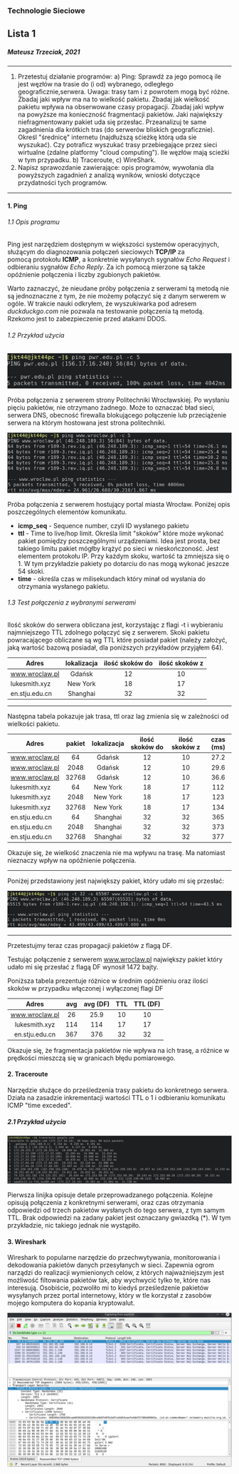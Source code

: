 ### Technologie Sieciowe
## Lista 1
##### Mateusz Trzeciak, 2021

---


1. 
    Przetestuj działanie programów:
    a) Ping: Sprawdź za jego pomocą ile jest węzłów na trasie do (i od) wybranego, odległego geograficznie,serwera. Uwaga: trasy tam i z powrotem mogą być różne. Zbadaj jaki wpływ ma na to wielkość pakietu. Zbadaj jak wielkość pakietu wpływa na obserwowane czasy propagacji. Zbadaj jaki wpływ na powyższe ma konieczność fragmentacji pakietów. Jaki największy niefragmentowany pakiet uda się przesłac. Przeanalizuj te same zagadnienia dla krótkich tras (do serwerów bliskich geograficznie). Określ "średnicę" internetu (najdłuższą sćieżkę którą uda sie wyszukać). Czy potraficz wyszukać trasy przebiegające przez sieci wirtualne (zdalne platformy "cloud computing"). Ile węzłów mają scieżki w tym przypadku.
    b) Traceroute,
    c) WireShark.
2.    Napisz sprawozdanie zawierające: opis programów, wywołania dla powyższych zagadnień z analizą wyników, wnioski dotyczące przydatności tych programów.


---

#### 1. Ping

###### 1.1 Opis programu

Ping jest narzędziem dostępnym w większości systemów operacyjnych, służącym do diagnozowania połączeń sieciowych **TCP/IP** za pomocą protokołu **ICMP**, a konkretnie wysyłanych sygnałów *Echo Request* i odbieraniu sygnałów *Echo Reply*. Za ich pomocą mierzone są także opóźnienie połączenia i liczby zgubionych pakietów.

Warto zaznaczyć, że nieudane próby połączenia z serwerami tą metodą nie są jednoznaczne z tym, że nie możemy połączyć się z danym serwerem w ogóle. W trakcie nauki odkryłem, że wyszukiwarka pod adresem *duckduckgo.com* nie pozwala na testowanie połączenia tą metodą. Rzekomo jest to zabezpieczenie przed atakami DDOS.


###### 1.2 Przykład użycia

![logo](img_1.png)

Próba połączenia z serwerem strony Politechniki Wrocławskiej. Po wysłaniu pięciu pakietów, nie otrzymano żadnego. Może to oznaczać bład sieci, serwera DNS, obecność firewalla blokującego połączenie lub przeciążenie serwera na którym hostowana jest strona politechniki.

![logo](img_2.png)

Próba połączenia z serwerem hostujący portal miasta Wrocław. Poniżej opis poszczególnych elementów komunikatu.

- **icmp_seq** - Sequence number, czyli ID wysłanego pakietu
- **ttl** - Time to live/hop limit. Określa limit "skoków" które może wykonać pakiet pomiędzy poszczególnymi urządzeniami. Idea jest prosta, bez takiego limitu pakiet mógłby krążyć po sieci w nieskończoność. Jest elementem protokołu IP. Przy każdym skoku, wartość ta zmniejsza się o 1. W tym przykładzie pakiety po dotarciu do nas mogą wykonać jeszcze 54 skoki.
- **time** - określa czas w milisekundach który minał od wysłania do otrzymania wysłanego pakietu.

###### 1.3 Test połączenia z wybranymi serwerami

Ilość skoków do serwera obliczana jest, korzystając z flagi -t i wybieraniu najmniejszego TTL zdolnego połączyć się z serwerem. Skoki pakietu powracającego obliczane są wg TTL które posiadał pakiet (należy założyć, jaką wartość bazową posiadał, dla poniższych przykładów przyjąłem 64).

| Adres         |lokalizacja |  ilość skoków do | ilość skoków z |
| ------------- |:---------:|:-------------:| :-----:|
|www.wroclaw.pl |Gdańsk     | 12 | 10 |
| lukesmith.xyz |New York   | 18 |   17             |
| en.stju.edu.cn |Shanghai           | 32      |    32 |

---

Następna tabela pokazuje jak trasa, ttl oraz lag zmienia się w zależności od wielkości pakietu.

| Adres         |pakiet|lokalizacja |  ilość skoków do | ilość skoków z |czas (ms) |
| ------------- |:-:   |:---------: |:-------------:   | :-----:        |:--: |
|www.wroclaw.pl |  64  |Gdańsk      | 12               | 10             |27.2 |
|www.wroclaw.pl |2048  |Gdańsk      | 12               | 10             |29.6 |
|www.wroclaw.pl |32768 |Gdańsk      | 12               | 10             |36.6 |
| lukesmith.xyz |  64  |New York    | 18               |  17            |112  |
| lukesmith.xyz | 2048 |New York    | 18               |  17            |123  |
| lukesmith.xyz | 32768|New York    | 18               |  17            |134  |
| en.stju.edu.cn|64    |Shanghai    | 32               |    32          |365  |
| en.stju.edu.cn| 2048 |Shanghai    | 32               |    32          |373  |
| en.stju.edu.cn| 32768|Shanghai    | 32               |    32          |377  |

Okazuje się, że wielkość znaczenia nie ma wpływu na trasę. Ma natomiast nieznaczy wpływ na opóźnienie połączenia. 

---

Poniżej przedstawiony jest największy pakiet, który udało mi się przesłać:

![logo](img_5.png)

---

Przetestujmy teraz czas propagacji pakietów z flagą DF. 

Testując połączenie z serwerem www.wroclaw.pl największy pakiet który udało mi się przesłać z flagą DF wynosił 1472 bajty.

Poniższa tabela prezentuje różnice w średnim opóźnieniu oraz ilości skoków w przypadku włączonej i wyłączonej flagi DF

|Adres|avg|avg (DF)|TTL|TTL (DF)|
|:---:|:-:|:------:|:-:|:------:|
|www.wroclaw.pl| 26| 25.9| 10|10|
|lukesmith.xyz|114|114|17|17|
|en.stju.edu.cn|367|376|32|32|

Okazuje się, że fragmentacja pakietów nie wpływa na ich trasę, a różnice w prędkości mieszczą się w granicach błędu pomiarowego.




#### 2. Traceroute

Narzędzie służące do prześledzenia trasy pakietu do konkretnego serwera. Działa na zasadzie inkrementacji wartości TTL o 1 i odbieraniu komunikatu ICMP "time exceded".

##### 2.1 Przykład użycia

![logo](img_3.png)

Pierwsza linijka opisuje detale przeprowadzanego połączenia. Kolejne opisują połączenia z konkretnymi serwerami, oraz czas otrzymania odpowiedzi od trzech pakietów wysłanych do tego serwera, z tym samym TTL. Brak odpowiedzi na zadany pakiet jest oznaczany gwiazdką (*). W tym przykładzie, nic takiego jednak nie wystąpiło.


#### 3. Wireshark

Wireshark to popularne narzędzie do przechwytywania, monitorowania i dekodowania pakietów danych przesyłanych w sieci. Zapewnia ogrom narządzi do realizacji wymienionych celów, z których najważniejszym jest możliwość filtowania pakietów tak, aby wychwycić tylko te, które nas interesują. Osobiście, pozwoliło mi to kiedyś prześledzenie pakietów wysyłanych przez portal internetowy, który w tle korzystał z zasobów mojego komputera do kopania kryptowalut.

![logo](img_6.png)